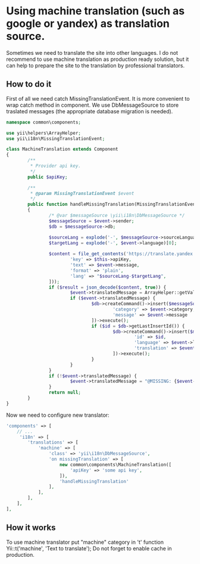Using machine translation (such as google or yandex) as translation source.
================================

Sometimes we need to translate the site into other languages.
I do not recommend to use machine translation as production ready solution, but it can help to prepare the site to the translation by professional translators.


## How to do it

First of all we need catch MissingTranslationEvent. It is more convenient to wrap catch method in component.
We use DbMessageSource to store traslated messages (the appropriate database migration is needed).

```php
namespace common\components;

use yii\helpers\ArrayHelper;
use yii\i18n\MissingTranslationEvent;

class MachineTranslation extends Component
{
        /**
         * Provider api key.
         */
        public $apiKey;

        /**
         * @param MissingTranslationEvent $event
         */
        public function handleMissingTranslation(MissingTranslationEvent $event)
        {
                /* @var $messageSource \yii\i18n\DbMessageSource */
                $messageSource = $event->sender;
                $db = $messageSource->db;

                $sourceLang = explode('-', $messageSource->sourceLanguage)[0];
                $targetLang = explode('-', $event->language)[0];
        
                $content = file_get_contents('https://translate.yandex.net/api/v1.5/tr.json/translate?' . http_build_query([
                        'key' => $this->apiKey,
                        'text' => $event->message,
                        'format' => 'plain',
                        'lang' => "$sourceLang-$targetLang",
                ]));
                if ($result = json_decode($content, true)) {
                        $event->translatedMessage = ArrayHelper::getValue($result, 'text.0');
                        if ($event->translatedMessage) {
                                $db->createCommand()->insert($messageSource->sourceMessageTable, [
                                        'category' => $event->category, 
                                        'message' => $event->message            
                                ])->execute();
                                if ($id = $db->getLastInsertId()) {
                                        $db->createCommand()->insert($messageSource->messageTable, [
                                                'id' => $id,
                                                'language' => $event->language,
                                                'translation' => $event->translatedMessage
                                        ])->execute();
                                }
                        }
                }
                if (!$event->translatedMessage) {
                        $event->translatedMessage = "@MISSING: {$event->category}.{$event->message} FOR LANGUAGE {$event->language} @";
                }
                return null;
        }
}
```

Now we need to configure new translator:

```php
'components' => [
    // ...
     'i18n' => [
		'translations' => [
			'machine' => [
				'class' => 'yii\i18n\DbMessageSource',
				'on missingTranslation' => [
					new common\components\MachineTranslation([
						'apiKey' => 'some api key',
					]), 
					'handleMissingTranslation'
				],
			],
		],
	],
],
```

## How it works

To use machine translator put "machine" category in 't' function Yii::t('machine', 'Text to translate');
Do not forget to enable cache in production.
